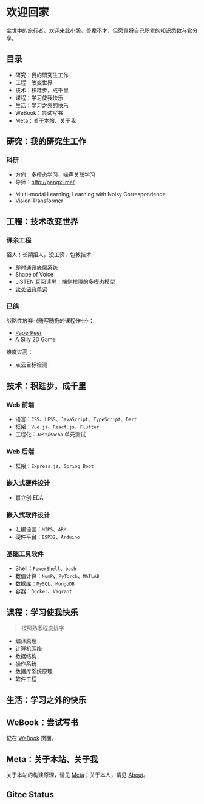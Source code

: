 # 欢迎回家

尘世中的旅行者，欢迎来此小憩。吾辈不才，但愿意将自己积累的知识悉数与君分享。

## 目录

<!-- - Research: My graduate work.
- Engineering
- Technology & Technique: Take-home small tricks.
- Course: Notes for courses both on-site or on-line.
- Life: Things that make me happy.
- WeBook: Books to-be.
- Meta: About this site, its implementation and deployment. -->

- 研究：我的研究生工作
- 工程：改变世界
- 技术：积跬步，成千里
- 课程：学习使我快乐
- 生活：学习之外的快乐
- WeBook：尝试写书
- Meta：关于本站、关于我

## 研究：我的研究生工作

<!-- ![le](media/index/le.gif) -->
<!-- 图：Laplacian Eigenmap 在 MNIST 数据集上的效果可视化 -->

### 科研

- 方向：多模态学习、噪声关联学习
- 导师：<http://pengxi.me/>

* Multi-modal Learning, Learning with Noisy Correspondence
* ~~Vision Transformer~~

## 工程：技术改变世界

### 课余工程

招人！长期招人，~~没工资，~~包教技术

- 即时通讯底层系统
- Shape of Voice
- LISTEN 耳阅读屏：端侧推理的多模态模型
- [读英语背单词](https://gitee.com/dandelight/readEnglish)

### 已鸽

战略性放弃~~（随写随扔的课程作业）~~：

- [PaperPeer](https://gitee.com/dandelight/paperpeer)
- [A Silly 2D Game](https://gitee.com/dandelight/starller)

难度过高：

- 点云目标检测

## 技术：积跬步，成千里

### Web 前端

* 语言：`CSS`、`LESS`、`JavaScript`、`TypeScript`、`Dart`
* 框架：`Vue.js`、`React.js`、`Flutter`
* 工程化：`Jest`/`Mocha` 单元测试

### Web 后端

* 框架：`Express.js`、`Spring Boot`

### 嵌入式硬件设计

* 嘉立创 EDA

### 嵌入式软件设计

* 汇编语言：`MIPS`、`ARM`
* 硬件平台：`ESP32`、`Arduino`

### 基础工具软件

* Shell：`PowerShell`、`bash`
* 数值计算：`NumPy`, `PyTorch`、`MATLAB`
* 数据库：`MySQL`、`MongoDB`
* 容器：`Docker`、`Vagrant`

## 课程：学习使我快乐

> 按照熟悉程度排序

- 编译原理
- 计算机网络
- 数据结构
- 操作系统
- 数据库系统原理
- 软件工程

## 生活：学习之外的快乐

## WeBook：尝试写书

记在 [WeBook](./WeBook/index) 页面。

## Meta：关于本站、关于我

关于本站的构建原理，请见 [Meta](./meta/index)；关于本人，请见 [About](./about)。

## Gitee Status

<script src='https://gitee.com/dandelight/blog/widget_preview' async defer></script><div id="osc-gitee-widget-tag"></div>
<style>
/* BEGIN Added by GRM */
.osc-gitee-widget-tag li {margin-left:0em;}
.osc_git_box .osc_git_main ul {width: auto;}
/* END Added by GRM */
.osc_pro_color {color: #4183c4 !important;}
.osc_panel_color {background-color: #ffffff !important;}
.osc_background_color {background-color: #ffffff !important;}
.osc_border_color {border-color: #e3e9ed !important;}
.osc_desc_color {color: #666666 !important;}
.osc_link_color * {color: #9b9b9b !important;}
</style>
